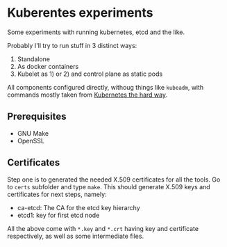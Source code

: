 Kuberentes experiments
======================

Some experiments with running kubernetes, etcd and the like.

Probably I'll try to run stuff in 3 distinct ways:

1) Standalone
2) As docker containers
3) Kubelet as 1) or 2) and control plane as static pods

All components configured directly, withoug things like `kubeadm`, with commands mostly taken from
[Kubernetes the hard way](https://github.com/kelseyhightower/kubernetes-the-hard-way).


Prerequisites
-------------

* GNU Make
* OpenSSL

Certificates
------------

Step one is to generated the needed X.509 certificates for all the tools. Go to `certs` subfolder
and type `make`. This should generate X.509 keys and certificates for next steps, namely:

* ca-etcd: The CA for the etcd key hierarchy
* etcd1: key for first etcd node


All the above come with `*.key` and `*.crt` having key and certificate respectively,
as well as some intermediate files.

[//]: # ( vim: set tw=100: )
